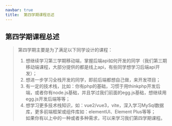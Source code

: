 ```yaml
---
navbar: true
title:  第四学期课程总述
--- 
```


## 第四学期课程总述

> 第四学期主要是为了满足以下同学设计的课程：<br/>
> 1. 想继续学习第三学期移动端，掌握后端api如何开发的同学（我们第三期移动端课程，大部分提供的都是线上api，有些同学想学习后端api开发）；<br/>
> 2. 想进一步学习全栈开发的同学，即前后端都想自己做，来开发项目；<br/>
> 3. 有一定的技术栈，比如：你有php的基础，习惯于用thinkphp开发后端，或者你有node.js基础，并且学过我们前面的egg.js基础，想继续用egg.js开发后端等等；<br/>
> 4. 想学习更多技术栈知识，如：vue2/vue3，vite，深入学习MySql数据库，更多前端框架或组件库如：elementUI、Element Plus等等；<br/>
如果你有以上中的一种或者多种需求，可以来学习我们第四学期课程。